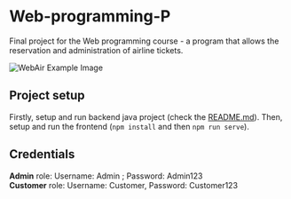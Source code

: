# Web-programming-P

Final project for the Web programming course - a program that allows the reservation and administration of airline tickets.

<img src="/images/example.png" alt="WebAir Example Image"/>

## Project setup

Firstly, setup and run backend java project (check the [README.md](https://github.com/nsreckovic/Web-programming/blob/master/Web-programming-P/README.md)). Then, setup and run the frontend (```npm install``` and then ```npm run serve```).

## Credentials

**Admin** role: Username: Admin ; Password: Admin123</br>
**Customer** role: Username: Customer, Password: Customer123
